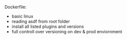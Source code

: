Dockerfile:

- basic linux
- reading asdf from root folder
- install all listed plugins and versions
- full controll over versioning on dev & prod enviornment
